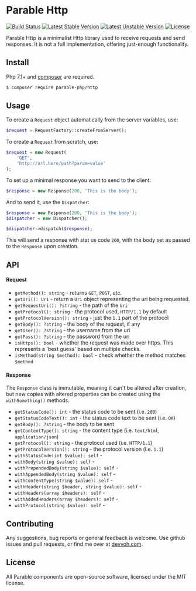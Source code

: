 # Parable Http

[![Build Status](https://travis-ci.org/parable-php/http.svg?branch=master)](https://travis-ci.org/parable-php/http)
[![Latest Stable Version](https://poser.pugx.org/parable-php/http/v/stable)](https://packagist.org/packages/parable-php/http)
[![Latest Unstable Version](https://poser.pugx.org/parable-php/http/v/unstable)](https://packagist.org/packages/parable-php/http)
[![License](https://poser.pugx.org/parable-php/http/license)](https://packagist.org/packages/parable-php/http)

Parable Http is a minimalist Http library used to receive requests and send responses. It is not a full implementation, offering just-enough functionality.

## Install

Php 7.1+ and [composer](https://getcomposer.org) are required.

```bash
$ composer require parable-php/http
```

## Usage

To create a `Request` object automatically from the server variables, use:

```php
$request = RequestFactory::createFromServer();
```

To create a `Request` from scratch, use:

```php
$request = new Request(
    'GET', 
    'http://url.here/path?param=value'
);
```

To set up a minimal response you want to send to the client:

```php
$response = new Response(200, 'This is the body');
```

And to send it, use the `Dispatcher`:

```php
$response = new Response(200, 'This is the body');
$dispatcher = new Dispatcher();

$dispatcher->dispatch($response);
```

This will send a response with stat
us code `200`, with the body set as passed to the `Response` upon creation.

## API

#### Request
- `getMethod(): string` - returns `GET`, `POST`, etc.
- `getUri(): Uri` - return a `Uri` object representing the uri being requested.
- `getRequestUri(): ?string` - the path of the `Uri`
- `getProtocol(): string` - the protocol used, `HTTP/1.1` by default
- `getProtocolVersion(): string` - just the `1.1` part of the protocol
- `getBody(): ?string` - the body of the request, if any
- `getUser(): ?string` - the username from the uri
- `getPass(): ?string` - the password from the uri
- `isHttps(): bool` - whether the request was made over https. This represents a 'best guess' based on multiple checks.
- `isMethod(string $method): bool` - check whether the method matches `$method`

#### Response
The `Response` class is immutable, meaning it can't be altered after creation, but new copies with altered properties can be created using the `withSomething()` methods.

- `getStatusCode(): int` - the status code to be sent (i.e. `200`)
- `getStatusCodeText(): int` - the status code text to be sent (i.e. `OK`)
- `getBody(): ?string` - the body to be sent
- `getContentType(): string` - the content type (i.e. `text/html`, `application/json`)
- `getProtocol(): string` - the protocol used (i.e. `HTTP/1.1`)
- `getProtocolVersion(): string` - the protocol version (i.e. `1.1`)
- `withStatusCode(int $value): self` - 
- `withBody(string $value): self` - 
- `withPrependedBody(string $value): self` - 
- `withAppendedBody(string $value): self` - 
- `withContentType(string $value): self` - 
- `withHeader(string $header, string $value): self` - 
- `withHeaders(array $headers): self` - 
- `withAddedHeaders(array $headers): self` - 
- `withProtocol(string $value): self` - 

## Contributing

Any suggestions, bug reports or general feedback is welcome. Use github issues and pull requests, or find me over at [devvoh.com](https://devvoh.com).

## License

All Parable components are open-source software, licensed under the MIT license.
